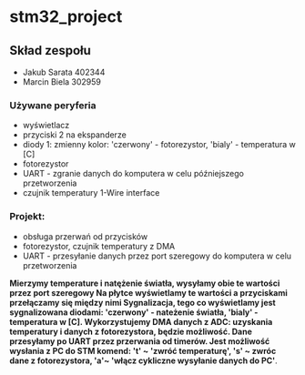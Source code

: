 # stm32_project

## Skład zespołu
- Jakub Sarata 402344
- Marcin Biela 302959

### Używane peryferia
- wyświetlacz
- przyciski 2 na ekspanderze
- diody 1: zmienny kolor: 'czerwony' - fotorezystor, 'bialy' - temperatura w [C]
- fotorezystor
- UART - zgranie danych do komputera w celu późniejszego przetworzenia
- czujnik temperatury 1-Wire interface

### Projekt:
- obsługa przerwań od przycisków
- fotorezystor, czujnik temperatury z DMA
- UART - przesyłanie danych przez port szeregowy do komputera w celu przetworzenia 

**Mierzymy temperature i natężenie światła, wysyłamy obie te wartości przez port szeregowy
Na płytce wyświetlamy te wartości a przyciskami przełączamy się między nimi
Sygnalizacja, tego co wyświetlamy jest sygnalizowana diodami: 'czerwony' - nateżenie światła, 'bialy' - temperatura w [C]. Wykorzystujemy DMA danych z ADC: uzyskania temperatury i danych z fotorezystora, będzie możliwość. Dane przesyłamy po UART przez przerwania od timerów. Jest możliwość wysłania z PC do STM komend: 't' ~ 'zwróć temperaturę', 's' ~ zwróc dane z fotorezystora, 'a'~ 'włącz cykliczne wysyłanie danych do PC'**.
